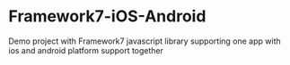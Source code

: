 # Framework7-iOS-Android
Demo project with Framework7 javascript library supporting one app with ios and android platform support together
